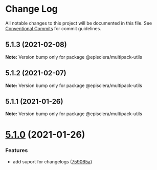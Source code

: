 # Change Log

All notable changes to this project will be documented in this file.
See [Conventional Commits](https://conventionalcommits.org) for commit guidelines.

## 5.1.3 (2021-02-08)

**Note:** Version bump only for package @episclera/multipack-utils





## 5.1.2 (2021-02-07)

**Note:** Version bump only for package @episclera/multipack-utils





## 5.1.1 (2021-01-26)

**Note:** Version bump only for package @episclera/multipack-utils





# [5.1.0](https://github.com/episclera/multipack/compare/@episclera/multipack-utils@5.0.39...@episclera/multipack-utils@5.1.0) (2021-01-26)


### Features

* add suport for changelogs ([759065a](https://github.com/episclera/multipack/commit/759065a9f3c97fb6812eae26bc77acf18dbab1be))

